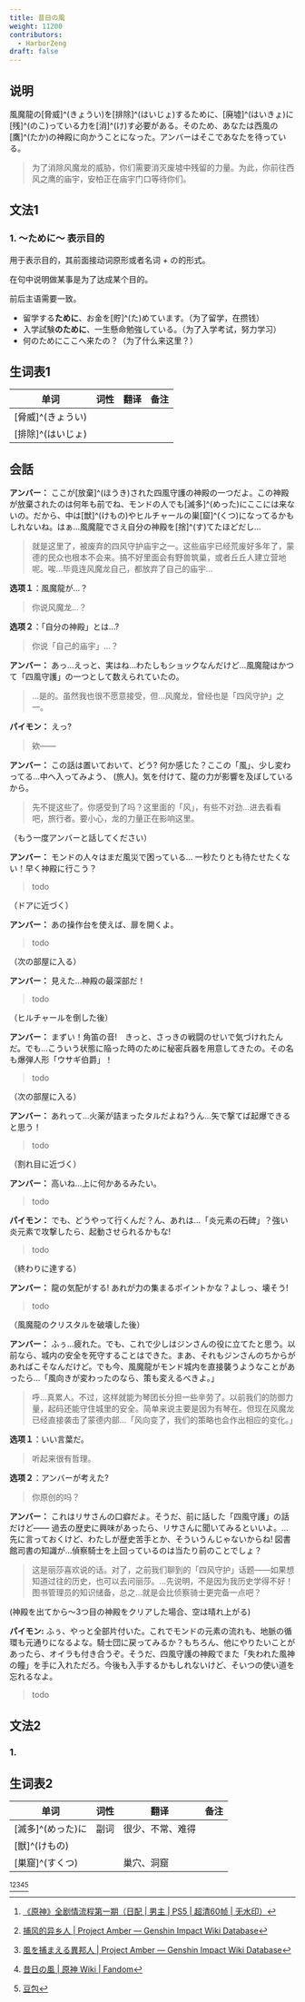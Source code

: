 ```yaml
---
title: 昔日の風
weight: 11200
contributors:
  - HarborZeng
draft: false
---
```


## 说明

風魔龍の[脅威]^(きょうい)を[排除]^(はいじょ)するために、[廃墟]^(はいきょ)に[残]^(のこ)っている力を[消]^(け)す必要がある。そのため、あなたは西風の[鷹]^(たか)の神殿に向かうことになった。アンバーはそこであなたを待っている。

> 为了消除风魔龙的威胁，你们需要消灭废墟中残留的力量。为此，你前往西风之鹰的庙宇，安柏正在庙宇门口等待你们。

## 文法1

### 1. ～ために～ 表示目的

用于表示目的，其前面接动词原形或者名词 + の的形式。

在句中说明做某事是为了达成某个目的。

前后主语需要一致。

- 留学する**ために**、お金を[貯]^(た)めています。（为了留学，在攒钱）
- 入学試験**のために**、一生懸命勉強している。（为了入学考试，努力学习）
- 何のためにここへ来たの？（为了什么来这里？）

## 生词表1

| 单词          | 词性  | 翻译  | 备注  |
| ----------- | --- | --- | --- |
| [脅威]^(きょうい) |     |     |     |
| [排除]^(はいじょ) |     |     |     |

## 会話

**アンバー：** ここが[放棄]^(ほうき)された四風守護の神殿の一つだよ。この神殿が放棄されたのは何年も前でね、モンドの人でも[滅多]^(めった)にここには来ないの。だから、中は[獣]^(けもの)やヒルチャールの巣[窟]^(くつ)になってるかもしれないね。はぁ…風魔龍でさえ自分の神殿を[捨]^(す)てたほどだし…

> 就是这里了，被废弃的四风守护庙宇之一。这些庙宇已经荒废好多年了，蒙德的民众也根本不会来。搞不好里面会有野兽筑巢，或者丘丘人建立营地呢。唉…毕竟连风魔龙自己，都放弃了自己的庙宇…

**选项１**：風魔龍が…？

> 你说风魔龙…？

**选项２**：「自分の神殿」とは…?

> 你说「自己的庙宇」…？

**アンバー：** あっ…えっと、実はね…わたしもショックなんだけど…風魔龍はかつて「四風守護」の一つとして数えられていたの。

> …是的。虽然我也很不愿意接受，但…风魔龙，曾经也是「四风守护」之一。

**パイモン：** えっ?

> 欸——

**アンバー：** この話は置いておいて、どう? 何か感じた？ここの「風」、少し変わってる…中へ入ってみよう、 (旅人)。気を付けて、龍の力が影響を及ぼしているから。

> 先不提这些了。你感受到了吗？这里面的「风」，有些不对劲…进去看看吧，旅行者。要小心，龙的力量正在影响这里。

（もう一度アンバーと話してください）

**アンバー：** モンドの人々はまだ風災で困っている… 一秒たりとも待たせたくない！早く神殿に行こう？

> todo
 
（ドアに近づく）

**アンバー：** あの操作台を使えば、扉を開くよ。

> todo
 
（次の部屋に入る）

**アンバー：** 見えた…神殿の最深部だ！

> todo

（ヒルチャールを倒した後）

**アンバー：** まずい！角笛の音!　きっと、さっきの戦闘のせいで気づけれたんだ。でも…こういう状態に陥った時のために秘密兵器を用意してきたの。その名も爆弾人形「ウサギ伯爵」！

> todo
 
（次の部屋に入る）

**アンバー：** あれって…火薬が詰まったタルだよね?うん…矢で撃てば起爆できると思う！

> todo
 
（割れ目に近づく）

**アンバー：** 高いね…上に何かあるみたい。

> todo
 
**パイモン：** でも、どうやって行くんだ？ん、あれは…「炎元素の石碑」？強い炎元素で攻撃したら、起動させられるかもな!

> todo
 
（終わりに達する）

**アンバー：** 龍の気配がする! あれが力の集まるポイントかな？よしっ、壊そう!

> todo
 
（風魔龍のクリスタルを破壊した後）

**アンバー：** ふぅ…疲れた。でも、これで少しはジンさんの役に立てたと思う。以前なら、城内の安全を死守することはできた。まあ、それもジンさんのちからがあればこそなんだけど。でも今、風魔龍がモンド城内を直接襲うようなことがあったら…「風向きが変わったのなら、策も変えるべきよ。」

> 呼…真累人。不过，这样就能为琴团长分担一些辛劳了。以前我们的防御力量，起码还能守住城里的安全。简单来说主要是因为有琴在。但现在风魔龙已经直接袭击了蒙德内部…「风向变了，我们的策略也会作出相应的变化。」
 
**选项１**：いい言葉だ。

> 听起来很有哲理。

**选项２**：アンバーが考えた?

> 你原创的吗？

**アンバー：** これはリサさんの口癖だよ。そうだ、前に話した「四風守護」の話だけど―― 過去の歴史に興味があったら、リサさんに聞いてみるといいよ。…先に言っておくけど、わたしが歴史苦手とか、そういうんじゃないからね! 図書館司書の知識が…偵察騎士を上回っているのは当たり前のことでしょ？

> 这是丽莎喜欢说的话。对了，之前我们聊到的「四风守护」话题——如果想知道过往的历史，也可以去问丽莎。…先说明，不是因为我历史学得不好！图书管理员的知识储备，总之…就是会比侦察骑士更完备一点吧？
 
(神殿を出てから～3つ目の神殿をクリアした場合、空は晴れ上がる)

**パイモン:** ふぅ、やっと全部片付いた。これでモンドの元素の流れも、地脈の循環も元通りになるよな。騎士団に戻ってみるか？もちろん、他にやりたいことがあったら、オイラも付き合うぞ。そうだ、四風守護の神殿でまた「失われた風神の瞳」を手に入れただろ。今後も入手するかもしれないけど、そいつの使い道を忘れるなよ。

> todo
 
## 文法2

### 1. 

## 生词表2

| 单词          | 词性  | 翻译       | 备注  |
| ----------- | --- | -------- | --- |
| [滅多]^(めった)に | 副词  | 很少、不常、难得 |     |
| [獣]^(けもの)   |     |          |     |
| [巣窟]^(すくつ)  |     | 巢穴、洞窟    |     |

[^1][^2][^3][^4][^5]

[^1]: [《原神》全剧情流程第一期（日配 | 男主 | PS5 | 超清60帧 | 无水印）](https://www.bilibili.com/video/BV1P64y1B7TK/)

[^2]: [捕风的异乡人 | Project Amber — Genshin Impact Wiki Database](https://gi.yatta.moe/chs/archive/quest/1001/the-outlander-who-caught-the-wind?chapter=9)

[^3]: [風を捕まえる異邦人 | Project Amber — Genshin Impact Wiki Database](https://gi.yatta.moe/jp/archive/quest/1001/the-outlander-who-caught-the-wind?chapter=9)

[^4]: [昔日の風 | 原神 Wiki | Fandom](https://genshin-impact.fandom.com/ja/wiki/昔日の風)

[^5]: [豆包](https://www.doubao.com/)
